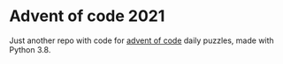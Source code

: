 # Advent of code 2021

Just another repo with code for [advent of code](https://adventofcode.com) daily puzzles, made with Python 3.8. 
